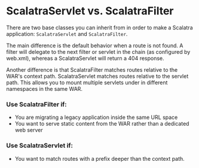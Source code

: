 ScalatraServlet vs. ScalatraFilter
==================================

There are two base classes you can inherit from in order to make a 
Scalatra application: `ScalatraServlet` and `ScalatraFilter`.


The main difference is the default behavior when a route is not found.
A filter will delegate to the next filter or servlet in the chain (as
configured by web.xml), whereas a ScalatraServlet will return a 404
response.

Another difference is that ScalatraFilter matches routes relative to
the WAR's context path. ScalatraServlet matches routes relative to the
servlet path. This allows you to mount multiple servlets under in
different namespaces in the same WAR.

### Use ScalatraFilter if:

* You are migrating a legacy application inside the same URL space
* You want to serve static content from the WAR rather than a
  dedicated web server

### Use ScalatraServlet if:

* You want to match routes with a prefix deeper than the context path. 